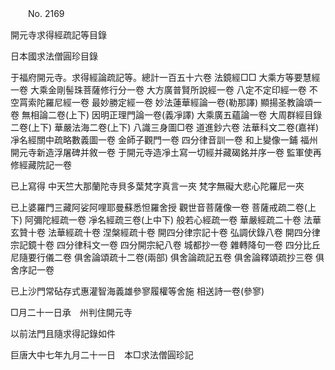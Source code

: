 ﻿　　No. 2169

開元寺求得經疏記等目錄

日本國求法僧圓珍目錄

于福府開元寺。求得經論疏記等。總計一百五十六卷    法鏡經□□  大乘方等要慧經一卷  大乘金剛髻珠菩薩修行分一卷  大方廣普賢所說經一卷  八定不定印經一卷  不空罥索陀羅尼經一卷  最妙勝定經一卷  妙法蓮華經論一卷(勒那譯)  顯揚圣教論頌一卷  無相論二卷(上下)  因明正理門論一卷(義凈譯)  大乘廣五蘊論一卷  大周群經目錄二卷(上下)  華嚴法海二卷(上下)  八識三身圖□卷  道進鈔六卷  法華科文二卷(嘉祥)  凈名經關中疏略數義圖一卷  金師子觀門一卷  四分律音訓一卷  和上變像一鋪  福州開元寺新造浮屠碑并敘一卷  于開元寺造凈土寫一切經并藏碣銘并序一卷  監軍使再修經藏院記一卷

已上寫得  中天竺大那蘭陀寺貝多葉梵字真言一夾  梵字無礙大悲心陀羅尼一夾

已上婆羅門三藏阿娑阿哩耶曼蘇悉怛羅舍授  觀世音菩薩像一卷  菩薩戒疏二卷(上下)  阿彌陀經疏一卷  凈名經疏三卷(上中下)  般若心經疏一卷  華嚴經疏二十卷  法華玄贊十卷  法華經疏十卷  涅槃經疏十卷  開四分律宗記十卷  弘調伏錄八卷  開四分律宗記鏡十卷  四分律科文一卷  四分開宗紀八卷  城都抄一卷  雜轉降句一卷  四分比丘尼隨要行儀二卷  俱舍論頌疏十二卷(兩部)  俱舍論疏記五卷  俱舍論釋頌疏抄三卷  俱舍序記一卷

已上沙門常砧存式惠灌智海義雄參寥履權等舍施  相送詩一卷(參寥)

□月二十一日承　州判住開元寺

以前法門且隨求得記錄如件

巨唐大中七年九月二十一日　本□求法僧圓珍記
